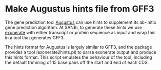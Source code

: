 Make Augustus hints file from GFF3
==================================

The gene prediction tool [Augustus](http://bioinf.uni-greifswald.de/augustus/) can use hints to supplement its ab-initio gene prediction
algorithm. At SANBI, to generate these hints we use [exonerate](https://www.ebi.ac.uk/~guy/exonerate/) with either transcript
or protein sequence as input and wrap this in a tool that generates GFF3.

The hints format for Augustus is largely similar to GFF3, and the package provides a tool (exonerate2hints.pl) to parse exonerate output
and produce this hints format. This script emulates the behaviour of the tool, including the default trimming of 15 base pairs off 
the start and end of each CDS.